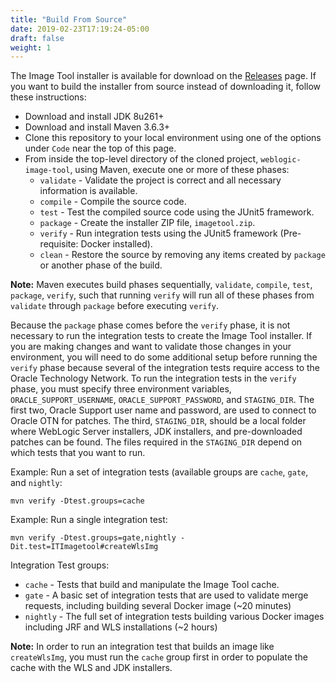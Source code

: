 ```yaml
---
title: "Build From Source"
date: 2019-02-23T17:19:24-05:00
draft: false
weight: 1
---
```



The Image Tool installer is available for download on the [Releases](https://github.com/oracle/weblogic-image-tool/releases) page.
If you want to build the installer from source instead of downloading it, follow these instructions:
- Download and install JDK 8u261+
- Download and install Maven 3.6.3+
- Clone this repository to your local environment using one of the options under `Code` near the top of this page.
- From inside the top-level directory of the cloned project, `weblogic-image-tool`, using Maven, execute one or
more of these phases:
    - `validate` - Validate the project is correct and all necessary information is available.
    - `compile`  - Compile the source code.
    - `test`     - Test the compiled source code using the JUnit5 framework.
    - `package`  - Create the installer ZIP file, `imagetool.zip`.
    - `verify`   - Run integration tests using the JUnit5 framework (Pre-requisite: Docker installed).
    - `clean`    - Restore the source by removing any items created by `package` or another phase of the build.

**Note:** Maven executes build phases sequentially, `validate`, `compile`, `test`, `package`, `verify`, such that
running `verify` will run all of these phases from `validate` through `package` before executing `verify`.

Because the `package` phase comes before the `verify` phase, it is not necessary to run the integration tests to create
the Image Tool installer.  If you are making changes and want to validate those changes in your environment, you will
need to do some additional setup before running the `verify` phase because several of the integration tests require
access to the Oracle Technology Network.  To run the integration tests in the
`verify` phase, you must specify three environment variables, `ORACLE_SUPPORT_USERNAME`, `ORACLE_SUPPORT_PASSWORD`,
and `STAGING_DIR`.  The first two, Oracle Support user name and password, are used to connect to Oracle OTN for patches.
The third, `STAGING_DIR`, should be a local folder where WebLogic Server installers, JDK installers, and pre-downloaded
patches can be found.  The files required in the `STAGING_DIR` depend on which tests that you want to run.

Example: Run a set of integration tests (available groups are `cache`, `gate`, and `nightly`:
```shell script
mvn verify -Dtest.groups=cache
```

Example: Run a single integration test:
```shell script
mvn verify -Dtest.groups=gate,nightly -Dit.test=ITImagetool#createWlsImg
```

Integration Test groups:
- `cache` - Tests that build and manipulate the Image Tool cache.
- `gate`  - A basic set of integration tests that are used to validate merge requests, including building several
Docker image (~20 minutes)
- `nightly` - The full set of integration tests building various Docker images including JRF and WLS
installations (~2 hours)

**Note:** In order to run an integration test that builds an image like `createWlsImg`, you must run the `cache`
group first in order to populate the cache with the WLS and JDK installers.
